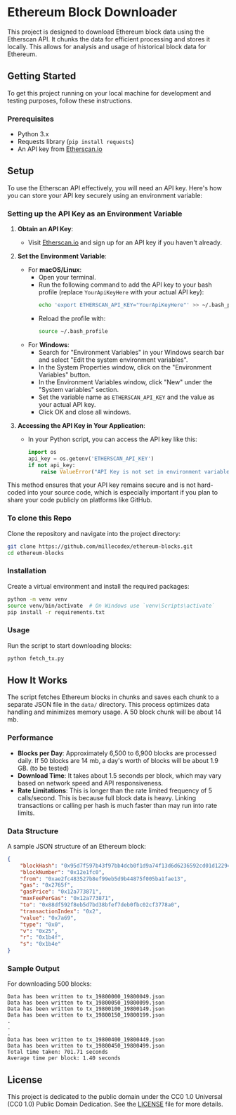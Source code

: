 # Ethereum Block Downloader
This project is designed to download Ethereum block data using the Etherscan API. It chunks the data for efficient processing and stores it locally. This allows for analysis and usage of historical block data for Ethereum.

## Getting Started
To get this project running on your local machine for development and testing purposes, follow these instructions.

### Prerequisites
- Python 3.x
- Requests library (`pip install requests`)
- An API key from [Etherscan.io](https://etherscan.io/apis)

## Setup
To use the Etherscan API effectively, you will need an API key. Here's how you can store your API key securely using an environment variable:

### Setting up the API Key as an Environment Variable
1. **Obtain an API Key**:
   - Visit [Etherscan.io](https://etherscan.io/apis) and sign up for an API key if you haven't already.

2. **Set the Environment Variable**:
   - For **macOS/Linux**:
     - Open your terminal.
     - Run the following command to add the API key to your bash profile (replace `YourApiKeyHere` with your actual API key):
       ```bash
       echo 'export ETHERSCAN_API_KEY="YourApiKeyHere"' >> ~/.bash_profile
       ```
     - Reload the profile with:
       ```bash
       source ~/.bash_profile
       ```
   - For **Windows**:
     - Search for "Environment Variables" in your Windows search bar and select "Edit the system environment variables".
     - In the System Properties window, click on the "Environment Variables" button.
     - In the Environment Variables window, click "New" under the "System variables" section.
     - Set the variable name as `ETHERSCAN_API_KEY` and the value as your actual API key.
     - Click OK and close all windows.

3. **Accessing the API Key in Your Application**:
   - In your Python script, you can access the API key like this:
     ```python
     import os
     api_key = os.getenv('ETHERSCAN_API_KEY')
     if not api_key:
         raise ValueError("API Key is not set in environment variables")
     ```

This method ensures that your API key remains secure and is not hard-coded into your source code, which is especially important if you plan to share your code publicly on platforms like GitHub.

### To clone this Repo
Clone the repository and navigate into the project directory:

```bash
git clone https://github.com/millecodex/ethereum-blocks.git
cd ethereum-blocks
```

### Installation
Create a virtual environment and install the required packages:

```bash
python -m venv venv
source venv/bin/activate  # On Windows use `venv\Scripts\activate`
pip install -r requirements.txt
```

### Usage
Run the script to start downloading blocks:

```bash
python fetch_tx.py
```

## How It Works
The script fetches Ethereum blocks in chunks and saves each chunk to a separate JSON file in the `data/` directory. This process optimizes data handling and minimizes memory usage. A 50 block chunk will be about 14 mb. 

### Performance
- **Blocks per Day**: Approximately 6,500 to 6,900 blocks are processed daily. If 50 blocks are 14 mb, a day's worth of blocks will be about 1.9 GB. (to be tested)
- **Download Time**: It takes about 1.5 seconds per block, which may vary based on network speed and API responsiveness. 
- **Rate Limitations**: This is longer than the rate limited frequency of 5 calls/second. This is because full block data is heavy. Linking transactions or calling per hash is much faster than may run into rate limits.

### Data Structure
A sample JSON structure of an Ethereum block:

```json
{
    "blockHash": "0x95d7f597b43f97bb4dcb0f1d9a74f13d6d6236592cd01d122945d04b5a2aabad",
    "blockNumber": "0x12e1fc0",
    "from": "0xae2fc483527b8ef99eb5d9b44875f005ba1fae13",
    "gas": "0x2765f",
    "gasPrice": "0x12a773871",
    "maxFeePerGas": "0x12a773871",
    "to": "0x88df592f8eb5d7bd38bfef7deb0fbc02cf3778a0",
    "transactionIndex": "0x2",
    "value": "0x7a69",
    "type": "0x0",
    "v": "0x25",
    "r": "0x1b4f",
    "s": "0x1b4e"
}
```

### Sample Output
For downloading 500 blocks:
```plaintext
Data has been written to tx_19800000_19800049.json
Data has been written to tx_19800050_19800099.json
Data has been written to tx_19800100_19800149.json
Data has been written to tx_19800150_19800199.json
.
.
.
Data has been written to tx_19800400_19800449.json
Data has been written to tx_19800450_19800499.json
Total time taken: 701.71 seconds
Average time per block: 1.40 seconds
```

## License
This project is dedicated to the public domain under the CC0 1.0 Universal (CC0 1.0) Public Domain Dedication. See the [LICENSE](LICENSE) file for more details.
